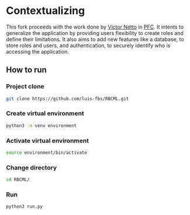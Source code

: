 # Contextualizing
This fork proceeds with the work done by [Victor Netto](https://github.com/VictorNetto) in [PFC](https://github.com/VictorNetto/PFC). It intents to generalize the application by providing users flexibility to create roles and define their limitations. It also aims to add new features like a database, to store roles and users, and authentication, to securely identify who is accessing the application.

## How to run
### Project clone
```bash
git clone https://github.com/luis-fbs/RBCML.git
```

### Create virtual environment
```bash
python3 -m venv environment
```

###  Activate virtual environment
```bash
source environment/bin/activate
```

### Change directory
```bash
cd RBCML/
```

### Run
```bash
python3 run.py
```